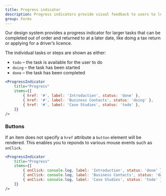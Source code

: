 ```yaml
---
title: Progress indicator
description: Progress indicators provide visual feedback to users to let them know and understand their current context at any given time and be assured that they are progressing through the system.
group: Forms
---
```


Our design system provides a progress indicator for larger tasks that can be completed out of order and returned to at a later date, like doing a tax return or applying for a driver’s licence.

The individual tasks or steps are shown as either:

- `todo` – the task is available for the user to do
- `doing` – the task has been started
- `done` – the task has been completed

```jsx live
<ProgressIndicator
	title="Progress"
	items={[
		{ href: '#', label: 'Introduction', status: 'done' },
		{ href: '#', label: 'Business Contacts', status: 'doing' },
		{ href: '#', label: 'Case Studies', status: 'todo' },
	]}
/>
```

### Buttons

If an item does not specify a `href` attribute a `button` element will be rendered. This enables you to reponds to various mouse events such as `onClick`.

```jsx live
<ProgressIndicator
	title="Progress"
	items={[
		{ onClick: console.log, label: 'Introduction', status: 'done' },
		{ onClick: console.log, label: 'Business Contacts', status: 'doing' },
		{ onClick: console.log, label: 'Case Studies', status: 'todo' },
	]}
/>
```
